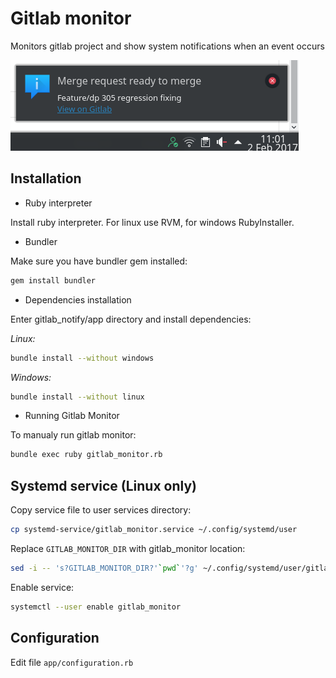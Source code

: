 # Gitlab monitor

Monitors gitlab project and show system notifications when an event occurs

![](screen1.png)

## Installation

* Ruby interpreter

Install ruby interpreter. For linux use RVM, for windows RubyInstaller.

* Bundler

Make sure you have bundler gem installed:

```sh
gem install bundler
```

* Dependencies installation

Enter gitlab_notify/app directory and install dependencies:

*Linux:* 
```sh
bundle install --without windows
```

*Windows:*
```sh
bundle install --without linux
```

* Running Gitlab Monitor

To manualy run gitlab monitor:

```sh
bundle exec ruby gitlab_monitor.rb
```

## Systemd service (Linux only)

Copy service file to user services directory:

```sh
cp systemd-service/gitlab_monitor.service ~/.config/systemd/user
```

Replace `GITLAB_MONITOR_DIR` with gitlab_monitor location:

```sh
sed -i -- 's?GITLAB_MONITOR_DIR?'`pwd`'?g' ~/.config/systemd/user/gitlab_monitor.service
```

Enable service:

```sh
systemctl --user enable gitlab_monitor
```

## Configuration

Edit file `app/configuration.rb`
